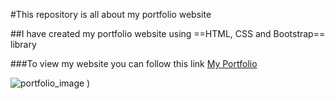 #This repository is all about my portfolio website 

##I have created my portfolio website using ==HTML, CSS and Bootstrap== library

###To view my website you can follow this link
[My Portfolio](https://senajithsrs.ntelify.app)

![portfolio_image](https://github.com/Senajith/senajith-portfolio/assets/91470926/0d908697-2a08-4a13-9cd8-3d99d419a070)
)
